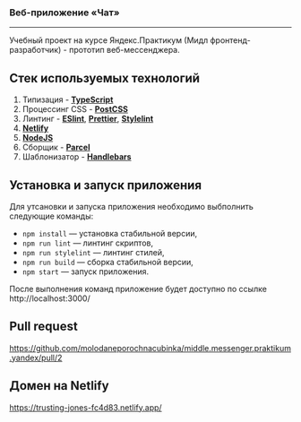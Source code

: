 ### Веб-приложение «Чат»
---

Учебный проект на курсе Яндекс.Практикум (Мидл фронтенд-разработчик) - прототип веб-мессенджера. 

## Стек используемых технологий

1. Типизация - [**TypeScript**](https://www.typescriptlang.org/)
2. Процессинг CSS - [**PostCSS**](https://postcss.org/)
3. Линтинг - [**ESlint**](https://eslint.org/), [**Prettier**](https://prettier.io/), [**Stylelint**](https://stylelint.io)
3. [**Netlify**](https://www.netlify.com/)
4. [**NodeJS**](https://nodejs.org/)
5. Сборщик - [**Parcel**](https://parceljs.org/)
6. Шаблонизатор - [**Handlebars**](https://handlebarsjs.com/)

## Установка и запуск приложения

Для утсановки и запуска приложения необходимо выбполнить следующие команды:

- `npm install` — установка стабильной версии,
- `npm run lint` — линтинг скриптов,
- `npm run stylelint` — линтинг стилей,
- `npm run build` — сборка стабильной версии,
- `npm start` — запуск приложения.

После выполнения команд приложение будет доступно по ссылке http://localhost:3000/

## Pull request

https://github.com/molodaneporochnacubinka/middle.messenger.praktikum.yandex/pull/2

## Домен на Netlify

https://trusting-jones-fc4d83.netlify.app/


